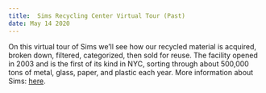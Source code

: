 ```yaml
---
title:  Sims Recycling Center Virtual Tour (Past)
date: May 14 2020
---
```


On this virtual tour of Sims we’ll see how our recycled material is acquired, broken down, filtered, categorized, then sold for reuse. The facility opened in 2003 and is the first of its kind in NYC, sorting through about 500,000 tons of metal, glass, paper, and plastic each year. More information about Sims: [here](https://www.simsmunicipal.com/).
